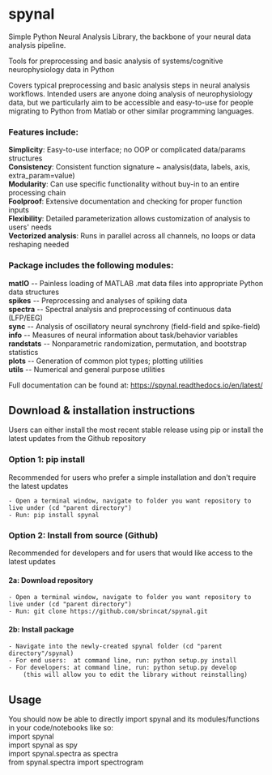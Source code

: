 # spynal
Simple Python Neural Analysis Library, the backbone of your neural data analysis pipeline.  

Tools for preprocessing and basic analysis of systems/cognitive neurophysiology data in Python  

Covers typical preprocessing and basic analysis steps in neural analysis workflows.
Intended users are anyone doing analysis of neurophysiology data, but we particularly aim to be
accessible and easy-to-use for people migrating to Python from Matlab or other similar
programming languages.  

### Features include:
**Simplicity**: Easy-to-use interface; no OOP or complicated data/params structures  
**Consistency**: Consistent function signature ~ analysis(data, labels, axis, extra_param=value)  
**Modularity**: Can use specific functionality without buy-in to an entire processing chain  
**Foolproof**: Extensive documentation and checking for proper function inputs  
**Flexibility**: Detailed parameterization allows customization of analysis to users' needs  
**Vectorized analysis**: Runs in parallel across all channels, no loops or data reshaping needed  

### Package includes the following modules:
**matIO** -- Painless loading of MATLAB .mat data files into appropriate Python data structures  
**spikes** -- Preprocessing and analyses of spiking data  
**spectra** -- Spectral analysis and preprocessing of continuous data (LFP/EEG)   
**sync** -- Analysis of oscillatory neural synchrony (field-field and spike-field)  
**info** -- Measures of neural information about task/behavior variables  
**randstats** -- Nonparametric randomization, permutation, and bootstrap statistics  
**plots** -- Generation of common plot types; plotting utilities  
**utils** -- Numerical and general purpose utilities  

Full documentation can be found at: https://spynal.readthedocs.io/en/latest/  


## Download & installation instructions
Users can either install the most recent stable release using pip or
install the latest updates from the Github repository

### Option 1: pip install
Recommended for users who prefer a simple installation and don't require the latest updates

    - Open a terminal window, navigate to folder you want repository to live under (cd "parent directory")
    - Run: pip install spynal

### Option 2: Install from source (Github)
Recommended for developers and for users that would like access to the latest updates

#### 2a: Download repository
    - Open a terminal window, navigate to folder you want repository to live under (cd "parent directory")
    - Run: git clone https://github.com/sbrincat/spynal.git

#### 2b: Install package
    - Navigate into the newly-created spynal folder (cd "parent directory"/spynal)
    - For end users:  at command line, run: python setup.py install
    - For developers: at command line, run: python setup.py develop
        (this will allow you to edit the library without reinstalling)

## Usage

You should now be able to directly import spynal and its modules/functions in your code/notebooks like so:  
    import spynal  
    import spynal as spy  
    import spynal.spectra as spectra  
    from spynal.spectra import spectrogram  